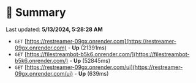 # 📖 Summary
Last updated: **5/13/2024, 5:28:28 AM**

- `GET` [https://restreamer-09gx.onrender.com](https://restreamer-09gx.onrender.com) - **Up** (21391ms)
- `GET` [https://filestreambot-b5k6.onrender.com/](https://filestreambot-b5k6.onrender.com/) - **Up** (52845ms)
- `GET` [https://restreamer-09gx.onrender.com/ui](https://restreamer-09gx.onrender.com/ui) - **Up** (639ms)
